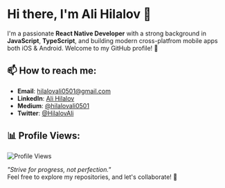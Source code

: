 # Hi there, I'm Ali Hilalov 👋

I'm a passionate **React Native Developer** with a strong background in **JavaScript**, **TypeScript**, and building modern cross-platfrom  mobile apps both iOS & Android. Welcome to my GitHub profile! 🚀

## 📫 How to reach me:
- **Email**: [hilalovali0501@gmail.com](mailto:hilalovali0501@gmail.com)
- **LinkedIn**: [Ali Hilalov](https://www.linkedin.com/in/ali-hilalov-282b74269/)
- **Medium**: [@hilalovali0501](https://medium.com/@hilalovali0501)
- **Twitter**: [@HilalovAli](https://x.com/HilalovAli)

## 📊 Profile Views:
![Profile Views](https://komarev.com/ghpvc/?username=alihilalov&color=blueviolet)


_"Strive for progress, not perfection."_  
Feel free to explore my repositories, and let's collaborate! 🌱
